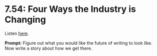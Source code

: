 # 7.54: Four Ways the Industry is Changing 

Listen [here](http://www.writingexcuses.com/2012/12/30/writing-excuses-7-54-four-ways-the-industry-is-changing/). 

**Prompt:** Figure out what you would like the future of writing to look like. Now write a story about how we get there.